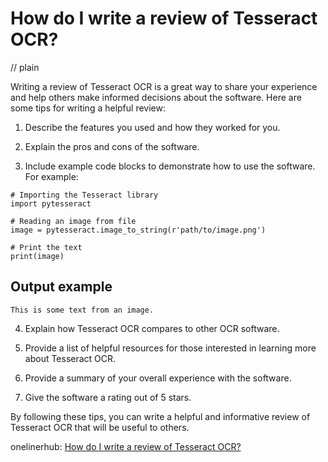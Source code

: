# How do I write a review of Tesseract OCR?
// plain

Writing a review of Tesseract OCR is a great way to share your experience and help others make informed decisions about the software. Here are some tips for writing a helpful review:

1. Describe the features you used and how they worked for you.

2. Explain the pros and cons of the software.

3. Include example code blocks to demonstrate how to use the software. For example:

```
# Importing the Tesseract library
import pytesseract

# Reading an image from file
image = pytesseract.image_to_string(r'path/to/image.png')

# Print the text
print(image)
```

## Output example


```
This is some text from an image.
```

4. Explain how Tesseract OCR compares to other OCR software.

5. Provide a list of helpful resources for those interested in learning more about Tesseract OCR.

6. Provide a summary of your overall experience with the software.

7. Give the software a rating out of 5 stars.

By following these tips, you can write a helpful and informative review of Tesseract OCR that will be useful to others.

onelinerhub: [How do I write a review of Tesseract OCR?](https://onelinerhub.com/tesseract-ocr/how-do-i-write-a-review-of-tesseract-ocr)